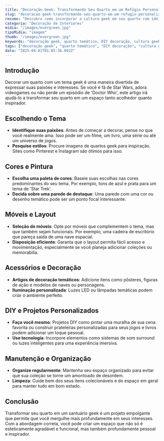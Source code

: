 ```yaml
---
title: "Decoração Geek: Transformando Seu Quarto em um Refúgio Personalizado"
slug: "decoracao-geek-transformando-seu-quarto-em-um-refugio-personalizado"
resumo: "Descubra como incorporar a cultura geek em seu quarto com ideias criativas e personalizadas. Desde escolher o tema ideal até selecionar acessórios e móveis, este guia oferece dicas práticas para criar um espaço único que reflita sua paixão por filmes, séries, jogos e mais."
categoria: "Decoração de Interiores"
midia: "/images/evergreen.jpg"
tipoMidia: "imagem"
thumb: "/images/evergreen.jpg"
keywords: "decoração geek, quarto temático, DIY decoração, cultura geek, ideias de decoração, personalização de quarto, decoração de interiores, temas geek"
tags: ["decoração geek", "quarto temático", "DIY decoração", "cultura geek", "ideias de decoração", "personalização de quarto", "decoração de interiores", "temas geek"]
data: "2025-04-01T01:05:36.092Z"
---
```


## Introdução

Decorar um quarto com um tema geek é uma maneira divertida de expressar suas paixões e interesses. Se você é fã de Star Wars, adora videogames ou não perde um episódio de 'Doctor Who', este artigo irá ajudá-lo a transformar seu quarto em um espaço tanto acolhedor quanto inspirador.

## Escolhendo o Tema

- **Identifique suas paixões**: Antes de começar a decorar, pense no que você realmente ama. Isso pode ser um filme, um livro, uma série ou até um universo de jogos.
- **Pesquise estilos**: Procure imagens de quartos geek para inspiração. Sites como Pinterest e Instagram são ótimos para isso.

## Cores e Pintura

- **Escolha uma paleta de cores**: Baseie suas escolhas nas cores predominantes do seu tema. Por exemplo, tons de azul e prata para um tema de 'Star Trek'.
- **Decida sobre uma parede de destaque**: Uma parede com uma cor ou desenho temático pode ser um ponto focal interessante.

## Móveis e Layout

- **Seleção de móveis**: Opte por móveis que complementem o tema, mas que também sejam funcionais. Por exemplo, uma cadeira de escritório que pareça saída de uma nave espacial.
- **Disposição eficiente**: Garanta que o layout permita fácil acesso e movimentação, especialmente se você planeja adicionar coleções ou memorabilia.

## Acessórios e Decoração

- **Artigos de decoração temáticos**: Adicione itens como pôsteres, figuras de ação e modelos de naves ou personagens.
- **Iluminação personalizada**: Luzes LED ou lâmpadas temáticas podem criar o ambiente perfeito.

## DIY e Projetos Personalizados

- **Faça você mesmo**: Projetos DIY como pintar uma muralha de sua cena favorita ou construir prateleiras personalizadas para seus jogos e livros podem adicionar um toque pessoal.
- **Use tecnologia**: Incorpore elementos como sistemas de som surround ou luzes inteligentes para uma experiência imersiva.

## Manutenção e Organização

- **Organize regularmente**: Mantenha seu espaço organizado para evitar que sua coleção se torne um amontoado de desordem.
- **Limpeza**: Cuide bem dos seus itens colecionáveis e do espaço em geral para manter tudo em bom estado.

## Conclusão

Transformar seu quarto em um santuário geek é um projeto empolgante que permite que você mergulhe mais profundamente em seus interesses. Com a abordagem correta, você pode criar um espaço que não só é esteticamente agradável e funcional, mas também profundamente pessoal e inspirador.